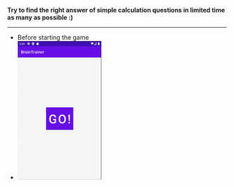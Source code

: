 **Try to find the right answer of simple calculation questions in limited time as many as possible :)**
_____________________________
* Before starting the game
* <img src="BrainTrainer/img/start.png" width="40%" height="30%" title="px(픽셀) 크기 설정" alt="RubberDuck"></img>
